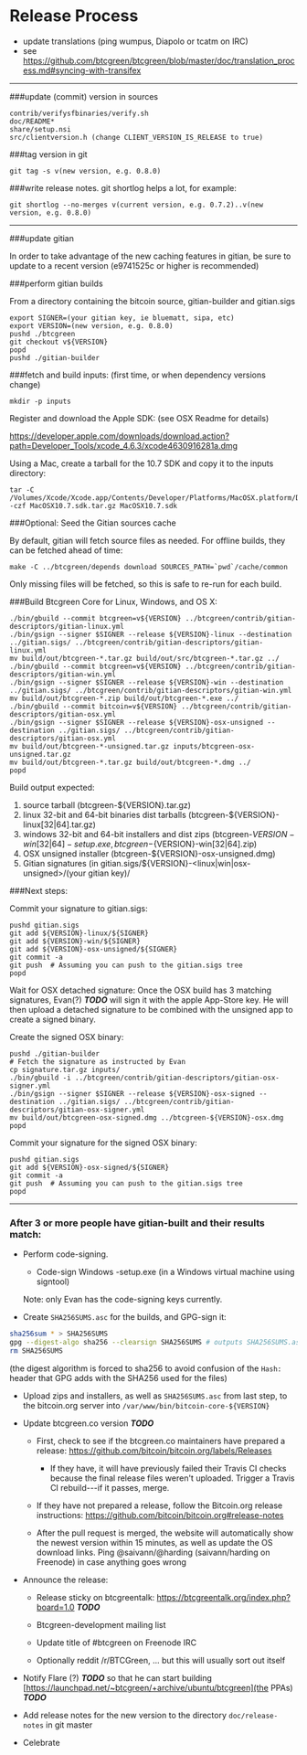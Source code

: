 Release Process
====================

* update translations (ping wumpus, Diapolo or tcatm on IRC)
* see https://github.com/btcgreen/btcgreen/blob/master/doc/translation_process.md#syncing-with-transifex

* * *

###update (commit) version in sources

	contrib/verifysfbinaries/verify.sh
	doc/README*
	share/setup.nsi
	src/clientversion.h (change CLIENT_VERSION_IS_RELEASE to true)

###tag version in git

	git tag -s v(new version, e.g. 0.8.0)

###write release notes. git shortlog helps a lot, for example:

	git shortlog --no-merges v(current version, e.g. 0.7.2)..v(new version, e.g. 0.8.0)

* * *

###update gitian

 In order to take advantage of the new caching features in gitian, be sure to update to a recent version (e9741525c or higher is recommended)

###perform gitian builds

 From a directory containing the bitcoin source, gitian-builder and gitian.sigs

	export SIGNER=(your gitian key, ie bluematt, sipa, etc)
	export VERSION=(new version, e.g. 0.8.0)
	pushd ./btcgreen
	git checkout v${VERSION}
	popd
	pushd ./gitian-builder

###fetch and build inputs: (first time, or when dependency versions change)
 
	mkdir -p inputs

 Register and download the Apple SDK: (see OSX Readme for details)
 
 https://developer.apple.com/downloads/download.action?path=Developer_Tools/xcode_4.6.3/xcode4630916281a.dmg
 
 Using a Mac, create a tarball for the 10.7 SDK and copy it to the inputs directory:
 
	tar -C /Volumes/Xcode/Xcode.app/Contents/Developer/Platforms/MacOSX.platform/Developer/SDKs/ -czf MacOSX10.7.sdk.tar.gz MacOSX10.7.sdk

###Optional: Seed the Gitian sources cache

  By default, gitian will fetch source files as needed. For offline builds, they can be fetched ahead of time:

	make -C ../btcgreen/depends download SOURCES_PATH=`pwd`/cache/common

  Only missing files will be fetched, so this is safe to re-run for each build.

###Build Btcgreen Core for Linux, Windows, and OS X:

	./bin/gbuild --commit btcgreen=v${VERSION} ../btcgreen/contrib/gitian-descriptors/gitian-linux.yml
	./bin/gsign --signer $SIGNER --release ${VERSION}-linux --destination ../gitian.sigs/ ../btcgreen/contrib/gitian-descriptors/gitian-linux.yml
	mv build/out/btcgreen-*.tar.gz build/out/src/btcgreen-*.tar.gz ../
	./bin/gbuild --commit btcgreen=v${VERSION} ../btcgreen/contrib/gitian-descriptors/gitian-win.yml
	./bin/gsign --signer $SIGNER --release ${VERSION}-win --destination ../gitian.sigs/ ../btcgreen/contrib/gitian-descriptors/gitian-win.yml
	mv build/out/btcgreen-*.zip build/out/btcgreen-*.exe ../
	./bin/gbuild --commit bitcoin=v${VERSION} ../btcgreen/contrib/gitian-descriptors/gitian-osx.yml
	./bin/gsign --signer $SIGNER --release ${VERSION}-osx-unsigned --destination ../gitian.sigs/ ../btcgreen/contrib/gitian-descriptors/gitian-osx.yml
	mv build/out/btcgreen-*-unsigned.tar.gz inputs/btcgreen-osx-unsigned.tar.gz
	mv build/out/btcgreen-*.tar.gz build/out/btcgreen-*.dmg ../
	popd
  Build output expected:

  1. source tarball (btcgreen-${VERSION}.tar.gz)
  2. linux 32-bit and 64-bit binaries dist tarballs (btcgreen-${VERSION}-linux[32|64].tar.gz)
  3. windows 32-bit and 64-bit installers and dist zips (btcgreen-${VERSION}-win[32|64]-setup.exe, btcgreen-${VERSION}-win[32|64].zip)
  4. OSX unsigned installer (btcgreen-${VERSION}-osx-unsigned.dmg)
  5. Gitian signatures (in gitian.sigs/${VERSION}-<linux|win|osx-unsigned>/(your gitian key)/

###Next steps:

Commit your signature to gitian.sigs:

	pushd gitian.sigs
	git add ${VERSION}-linux/${SIGNER}
	git add ${VERSION}-win/${SIGNER}
	git add ${VERSION}-osx-unsigned/${SIGNER}
	git commit -a
	git push  # Assuming you can push to the gitian.sigs tree
	popd

  Wait for OSX detached signature:
	Once the OSX build has 3 matching signatures, Evan(?) ***TODO*** will sign it with the apple App-Store key.
	He will then upload a detached signature to be combined with the unsigned app to create a signed binary.

  Create the signed OSX binary:

	pushd ./gitian-builder
	# Fetch the signature as instructed by Evan
	cp signature.tar.gz inputs/
	./bin/gbuild -i ../btcgreen/contrib/gitian-descriptors/gitian-osx-signer.yml
	./bin/gsign --signer $SIGNER --release ${VERSION}-osx-signed --destination ../gitian.sigs/ ../btcgreen/contrib/gitian-descriptors/gitian-osx-signer.yml
	mv build/out/btcgreen-osx-signed.dmg ../btcgreen-${VERSION}-osx.dmg
	popd

Commit your signature for the signed OSX binary:

	pushd gitian.sigs
	git add ${VERSION}-osx-signed/${SIGNER}
	git commit -a
	git push  # Assuming you can push to the gitian.sigs tree
	popd

-------------------------------------------------------------------------

### After 3 or more people have gitian-built and their results match:

- Perform code-signing.

    - Code-sign Windows -setup.exe (in a Windows virtual machine using signtool)

  Note: only Evan has the code-signing keys currently.

- Create `SHA256SUMS.asc` for the builds, and GPG-sign it:
```bash
sha256sum * > SHA256SUMS
gpg --digest-algo sha256 --clearsign SHA256SUMS # outputs SHA256SUMS.asc
rm SHA256SUMS
```
(the digest algorithm is forced to sha256 to avoid confusion of the `Hash:` header that GPG adds with the SHA256 used for the files)

- Upload zips and installers, as well as `SHA256SUMS.asc` from last step, to the bitcoin.org server
  into `/var/www/bin/bitcoin-core-${VERSION}`

- Update btcgreen.co version ***TODO***

  - First, check to see if the btcgreen.co maintainers have prepared a
    release: https://github.com/bitcoin/bitcoin.org/labels/Releases

      - If they have, it will have previously failed their Travis CI
        checks because the final release files weren't uploaded.
        Trigger a Travis CI rebuild---if it passes, merge.

  - If they have not prepared a release, follow the Bitcoin.org release
    instructions: https://github.com/bitcoin/bitcoin.org#release-notes

  - After the pull request is merged, the website will automatically show the newest version within 15 minutes, as well
    as update the OS download links. Ping @saivann/@harding (saivann/harding on Freenode) in case anything goes wrong

- Announce the release:

  - Release sticky on btcgreentalk: https://btcgreentalk.org/index.php?board=1.0 ***TODO***

  - Btcgreen-development mailing list

  - Update title of #btcgreen on Freenode IRC

  - Optionally reddit /r/BTCGreen, ... but this will usually sort out itself

- Notify Flare (?) ***TODO*** so that he can start building [https://launchpad.net/~btcgreen/+archive/ubuntu/btcgreen](the PPAs) ***TODO***

- Add release notes for the new version to the directory `doc/release-notes` in git master

- Celebrate
